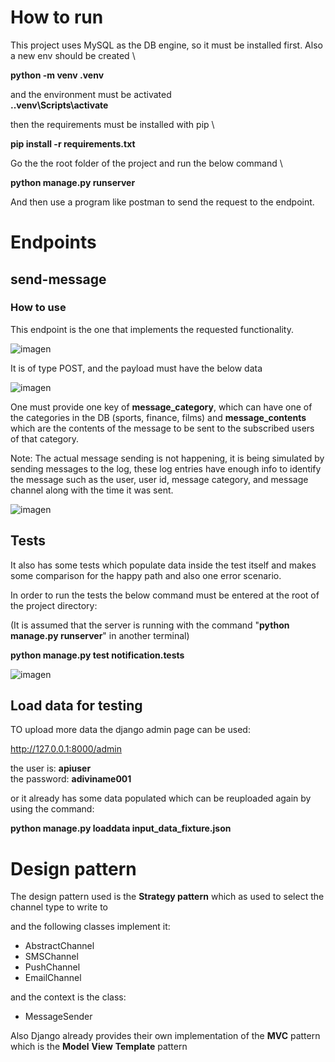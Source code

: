 # How to run 
This project uses MySQL as the DB engine, so it must be installed first.
Also a new env should be created \

**python -m venv .venv**

and the environment must be activated \
**.\.venv\Scripts\activate**

then the requirements must be installed with pip \

**pip install -r requirements.txt**

Go the the root folder of the project and run the below command \

**python manage.py runserver**

And then use a program like postman to send the request to the endpoint.

# Endpoints 

## send-message


### How to use 
This endpoint is the one that implements the requested functionality. 

![imagen](https://github.com/user-attachments/assets/f99e75f7-47c2-4e4a-a08f-8b569283596b)

It is of type POST, and the payload must have the below data 

![imagen](https://github.com/user-attachments/assets/24704770-2cc6-46a5-b5cc-56141056cff1)

One must provide one key of **message_category**, which can have one of the categories in the DB (sports, finance, films)
and **message_contents** which are the contents of the message to be sent to the subscribed users of that category.

Note: The actual message sending is not happening, it is being simulated by sending messages to the log, these log entries 
have enough info to identify the message such as the user, user id, message category, and message channel along with the time it was sent.

![imagen](https://github.com/user-attachments/assets/8ce0285a-ff74-4a76-b5e4-c2810d2c3067)


## Tests

It also has some tests which populate data inside the test itself and makes some comparison for the happy path and also one error scenario.

In order to run the tests the below command must be entered at the root of the project directory: 

(It is assumed that the server is running with the command "**python manage.py runserver**" in another terminal)

**python manage.py test notification.tests**

![imagen](https://github.com/user-attachments/assets/e85d13aa-3b32-4c54-b49d-d4ac0d143706)


## Load data for testing

TO upload more data the django admin page can be used: 

http://127.0.0.1:8000/admin

the user is: **apiuser** \
the password: **adiviname001**

or it already has some data populated which can be reuploaded again by using the command:

**python manage.py loaddata input_data_fixture.json**


# Design pattern 

The design pattern used is the **Strategy pattern** which as used to select the channel type to write to

and the following classes implement it: 

- AbstractChannel
- SMSChannel
- PushChannel
- EmailChannel

and the context is the class: 

- MessageSender

Also Django already provides their own implementation of the **MVC** pattern which is the **Model** **View** **Template** pattern






